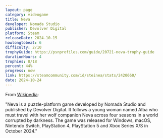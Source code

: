 ```yaml
---
layout: page
category: videogame
title: Neva
developer: Nomada Studio
publisher: Devolver Digital
platform: Steam
releaseDate: 2024-10-15
howlongtobeat: 6
difficulty: 2/10
trophyGuide: https://psnprofiles.com/guide/20721-neva-trophy-guide
durationHours: 4
trophies: 8/18
percent: 44%
progress: now
link: https://steamcommunity.com/id/steinea/stats/2420660/
date: 2024-10-24
---
```


From [Wikipedia](https://en.wikipedia.org/wiki/Neva_(video_game)):

"Neva is a puzzle-platform game developed by Nomada Studio and published by Devolver Digital. It follows a young woman named Alba who must travel with her wolf companion Neva across four seasons in a world corrupted by darkness. The game was released for Windows, macOS, Nintendo Switch, PlayStation 4, PlayStation 5 and Xbox Series X/S in October 2024."
